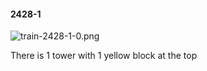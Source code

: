 #### 2428-1
![train-2428-1-0.png](https://github.com/lil-lab/nlvr/raw/master/nlvr/train/images/68/train-2428-1-0.png "train-2428-1-0.png")

There is 1 tower with 1 yellow block at the top